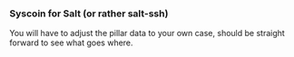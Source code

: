 ### Syscoin for Salt (or rather salt-ssh)

You will have to adjust the pillar data to your own case, should be straight forward to see what goes where.

